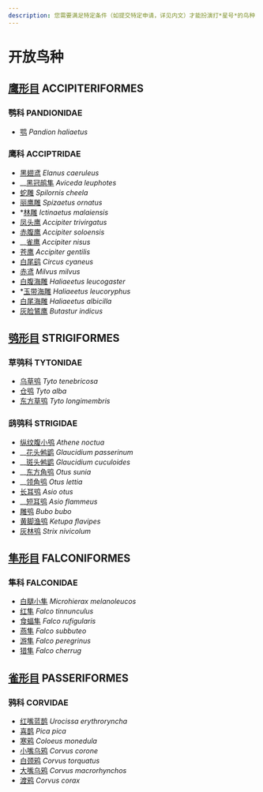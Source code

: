 ```yaml
---
description: 您需要满足特定条件（如提交特定申请，详见内文）才能扮演打*星号*的鸟种！
---
```


# 开放鸟种

## [鹰形目](accipiter.md) ACCIPITERIFORMES

### 鹗科 PANDIONIDAE

* [鹗](accipiter.md#e-pandion-haliaetus) _Pandion haliaetus_ 

### 鹰科 ACCIPTRIDAE

* [黑翅鸢](accipiter.md#hei-chi-yuan-elanus-caeruleus) _Elanus caeruleus_
* \_\_[黑冠鹃隼](accipiter.md#hei-guan-juan-sun-aviceda-leuphotes) _Aviceda leuphotes_
* [蛇雕](accipiter.md#she-diao-spilornis-cheela) _Spilornis cheela_
* [丽鹰雕](accipiter.md#li-ying-diao-spizaetus-ornatus) _Spizaetus ornatus_
* \*[林雕](accipiter.md#lin-diao-ictinaetus-malaiensis) _Ictinaetus malaiensis_
* [凤头鹰](accipiter.md#feng-tou-ying-accipiter-trivirgatus) _Accipiter trivirgatus_
* [赤腹鹰](accipiter.md#chi-fu-ying-accipiter-soloensis) _Accipiter soloensis_
* \_\_[雀鹰](accipiter.md#que-ying-accipiter-nisus) _Accipiter nisus_
* [苍鹰](accipiter.md#cang-ying-accipiter-gentilis) _Accipiter gentilis_
* [白尾鹞](accipiter.md#bai-wei-yao-circus-cyaneus) _Circus cyaneus_
* [赤鸢](accipiter.md#chi-yuan-milvus-milvus) _Milvus milvus_
* [白腹海雕](accipiter.md#bai-fu-hai-diao-haliaeetus-leucogaster) _Haliaeetus leucogaster_
* \*[玉带海雕](accipiter.md#yu-dai-hai-diao-haliaeetus-leucoryphus) _Haliaeetus leucoryphus_
* [白尾海雕](accipiter.md#bai-wei-hai-diao-haliaeetus-albicilla) _Haliaeetus albicilla_
* [灰脸鵟鹰](accipiter.md#hui-lian-kuang-ying-butastur-indicus) _Butastur indicus_

## [鸮形目](owls.md) STRIGIFORMES

### 草鸮科 TYTONIDAE

* [乌草鸮](owls.md#wu-cao-xiao-tyto-tenebricosa) _Tyto tenebricosa_
* [仓鸮](owls.md#cang-xiao-tyto-alba) _Tyto alba_
* [东方草鸮](owls.md#dong-fang-cao-xiao-tyto-longimembris) _Tyto longimembris_

### 鸱鸮科 STRIGIDAE

* [纵纹腹小鸮](owls.md#zong-wen-fu-xiao-xiao-athene-noctua) _Athene noctua_
* \_\_[花头鸺鹠](owls.md#hua-tou-xiu-liu-glaucidium-passerinum) _Glaucidium passerinum_
* \_\_[斑头鸺鹠](owls.md#ban-tou-xiu-liu-glaucidium-cuculoides) _Glaucidium cuculoides_
* \_\_[东方角鸮](owls.md#dong-fang-jiao-xiao-otus-sunia) _Otus sunia_
* \_\_[领角鸮](owls.md#ling-jiao-xiao-otus-lettia) _Otus lettia_
* [长耳鸮](owls.md#chang-er-xiao-asio-otus) _Asio otus_
* \_\_[短耳鸮](owls.md#duan-er-xiao-asio-flammeus) _Asio flammeus_
* [雕鸮](owls.md#diao-xiao-bubo-bubo) _Bubo bubo_
* [黄脚渔鸮](owls.md#huang-jiao-yu-xiao-ketupa-flavipes) _Ketupa flavipes_
* [灰林鸮](owls.md#hui-lin-xiao-strix-nivicolum) _Strix nivicolum_

## [隼形目](falcons.md) FALCONIFORMES

### 隼科 FALCONIDAE

* [白腿小隼](falcons.md#bai-tui-xiao-sun-microhierax-melanoleucos) _Microhierax melanoleucos_
* [红隼](falcons.md#hong-sun-falco-tinnunculus) _Falco tinnunculus_
* [食蝠隼](falcons.md#shi-fu-sun-falco-rufigularis) _Falco rufigularis_
* [燕隼](falcons.md#yan-sun-falco-subbuteo) _Falco subbuteo_
* [游隼](falcons.md#yan-sun-falco-subbuteo) _Falco peregrinus_
* [猎隼](falcons.md#lie-sun-falco-cherrug) _Falco cherrug_

## [雀形目](songbirds.md) PASSERIFORMES

### 鸦科 CORVIDAE

* [红嘴蓝鹊](songbirds.md#hong-zui-lan-que-urocissa-erythroryncha) _Urocissa erythroryncha_
* [喜鹊](songbirds.md#xi-que-pica-pica) _Pica pica_
* [寒鸦](songbirds.md#han-ya-coloeus-monedula) _Coloeus monedula_
* [小嘴乌鸦](songbirds.md#xiao-zui-wu-ya-corvus-corone) _Corvus corone_
* [白颈鸦](songbirds.md#bai-jing-ya-corvus-torquatus) _Corvus torquatus_
* [大嘴乌鸦](songbirds.md#da-zui-wu-ya-corvus-macrorhynchos) _Corvus macrorhynchos_
* [渡鸦](songbirds.md#du-ya-corvus-corax) _Corvus corax_

